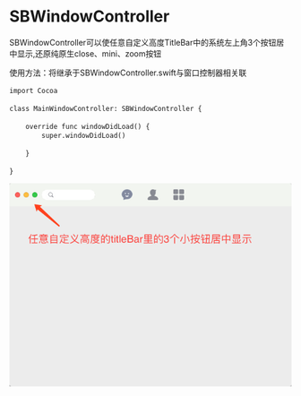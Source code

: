 # SBWindowController

SBWindowController可以使任意自定义高度TitleBar中的系统左上角3个按钮居中显示,还原纯原生close、mini、zoom按钮

使用方法：将继承于SBWindowController.swift与窗口控制器相关联

```
import Cocoa

class MainWindowController: SBWindowController {

    override func windowDidLoad() {
        super.windowDidLoad()
        
    }

}
```

![1](https://github.com/shibiao/SBWindowController/blob/master/WX20180126-103536.png)
